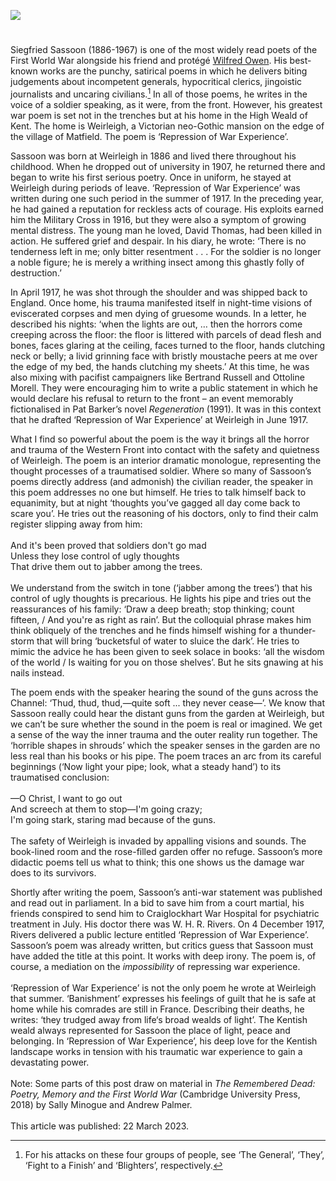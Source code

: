 
<a href="https://juncture-digital.org"><img src="https://juncture-digital.org/images/ve-button.png"></a>
<param ve-config title="Siegfried Sassoon (8 September 1886 to 1 September 1967)" author="Dr Andrew Palmer" layout="vtl" banner="https://upload.wikimedia.org/wikipedia/commons/3/37/Thistledown%2C_Matfield%2C_Kent.JPG">

<param ve-entity eid=“Q2183870” aliases=“Matfield”>

#

Siegfried Sassoon (1886-1967) is one of the most widely read poets of the First World War alongside his friend and protégé [Wilfred Owen](/20c/20c-owen-biography). His best-known works are the punchy, satirical poems in which he delivers biting judgements about incompetent generals, hypocritical clerics, jingoistic journalists and uncaring civilians.[^ref1]  In all of those poems, he writes in the voice of a soldier speaking, as it were, from the front. However, his greatest war poem is set not in the trenches but at his home in the High Weald of Kent. The home is Weirleigh, a Victorian neo-Gothic mansion on the edge of the village of Matfield. The poem is ‘Repression of War Experience’.
<param ve-image url="https://upload.wikimedia.org/wikipedia/commons/0/0b/Siegfried_Sassoon_by_George_Charles_Beresford_%281915%29.jpg" label="Siegfried Sassoon, May 1915" attribution="George Charles Beresford via Wikimedia Commons"> 

Sassoon was born at Weirleigh in 1886 and lived there throughout his childhood. When he dropped out of university in 1907, he returned there and began to write his first serious poetry. Once in uniform, he stayed at Weirleigh during periods of leave. ‘Repression of War Experience’ was written during one such period in the summer of 1917. In the preceding year, he had gained a reputation for reckless acts of courage. His exploits earned him the Military Cross in 1916, but they were also a symptom of growing mental distress. The young man he loved, David Thomas, had been killed in action. He suffered grief and despair. In his diary, he wrote: ‘There is no tenderness left in me; only bitter resentment . . . For the soldier is no longer a noble figure; he is merely a writhing insect among this ghastly folly of destruction.’ 
<param ve-image url="https://upload.wikimedia.org/wikipedia/commons/9/90/Matfield_pond_2.jpg" label="Matfield Pond" attribution="Poliphilo, CC0, via Wikimedia Commons">

In April 1917, he was shot through the shoulder and was shipped back to England. Once home, his trauma manifested itself in night-time visions of eviscerated corpses and men dying of gruesome wounds. In a letter, he described his nights: ‘when the lights are out, … then the horrors come creeping across the floor: the floor is littered with parcels of dead flesh and bones, faces glaring at the ceiling, faces turned to the floor, hands clutching neck or belly; a livid grinning face with bristly moustache peers at me over the edge of my bed, the hands clutching my sheets.’ At this time, he was also mixing with pacifist campaigners like Bertrand Russell and Ottoline Morell. They were encouraging him to write a public statement in which he would declare his refusal to return to the front – an event memorably fictionalised in Pat Barker’s novel _Regeneration_ (1991). It was in this context that he drafted ‘Repression of War Experience’ at Weirleigh in June 1917.
<param ve-image url="https://upload.wikimedia.org/wikipedia/commons/b/b4/Siegfried_Sassoon_by_Glyn_Warren_Philpot_1917.jpeg" label="Siegfried Sassoon" attribution="Glyn Warren Philpot, 1917, Courtesy of the collection of the Fitzwilliam Museum">

What I find so powerful about the poem is the way it brings all the horror and trauma of the Western Front into contact with the safety and quietness of Weirleigh. The poem is an interior dramatic monologue, representing the thought processes of a traumatised soldier. Where so many of Sassoon’s poems directly address (and admonish) the civilian reader, the speaker in this poem addresses no one but himself. He tries to talk himself back to equanimity, but at night ‘thoughts you’ve gagged all day come back to scare you’. He tries out the reasoning of his doctors, only to find their calm register slipping away from him:
<br><br>
And it's been proved that soldiers don't go mad   
Unless they lose control of ugly thoughts   
That drive them out to jabber among the trees.   
<br>
We understand from the switch in tone (‘jabber among the trees’) that his control of ugly thoughts is precarious. He lights his pipe and tries out the reassurances of his family: ‘Draw a deep breath; stop thinking; count fifteen, / And you're as right as rain’. But the colloquial phrase makes him think obliquely of the trenches and he finds himself wishing for a thunder-storm that will bring ‘bucketsful of water to sluice the dark’. He tries to mimic the advice he has been given to seek solace in books: ‘all the wisdom of the world / Is waiting for you on those shelves’. But he sits gnawing at his nails instead. 
<param ve-image url="https://upload.wikimedia.org/wikipedia/commons/5/5d/MametzWood_Christopher_Williams.jpg" label="The Welsh at Mametz Wood, November 1916" attribution="Christopher Williams, Public domain, via Wikimedia Commons">

The poem ends with the speaker hearing the sound of the guns across the Channel: ‘Thud, thud, thud,—quite soft ... they never cease—’. We know that Sassoon really could hear the distant guns from the garden at Weirleigh, but we can’t be sure whether the sound in the poem is real or imagined. We get a sense of the way the inner trauma and the outer reality run together. The ‘horrible shapes in shrouds’ which the speaker senses in the garden are no less real than his books or his pipe. The poem traces an arc from its careful beginnings (‘Now light your pipe; look, what a steady hand’) to its traumatised conclusion:  
<br>
—O Christ, I want to go out   
And screech at them to stop—I'm going crazy;   
I'm going stark, staring mad because of the guns.   
<br>
The safety of Weirleigh is invaded by appalling visions and sounds. The book-lined room and the rose-filled garden offer no refuge. Sassoon’s more didactic poems tell us what to think; this one shows us the damage war does to its survivors.
<param ve-image url="https://upload.wikimedia.org/wikipedia/commons/6/62/A_Heavy_Gun_near_Arras_Art.IWMART3032.jpg" label="A Heavy Gun near Arras, 1917" attribution="William Orpen, Public domain, via Wikimedia Commons">
<param ve-image url="https://upload.wikimedia.org/wikipedia/commons/a/ad/A_naval_gun_being_fired_behind_the_Canadian_lines_%28I0004793%29.jpg" label="A naval gun being fired behind the Canadian lines, Nord Pas de Calais c.1917" attribution="All images from the Canadian Expeditionary Force photograph albums were uploaded as part of the Archives of Ontario’s GLAM Wiki project">

Shortly after writing the poem, Sassoon’s anti-war statement was published and read out in parliament. In a bid to save him from a court martial, his friends conspired to send him to Craiglockhart War Hospital for psychiatric treatment in July. His doctor there was W. H. R. Rivers. On 4 December 1917, Rivers delivered a public lecture entitled ‘Repression of War Experience’. Sassoon’s poem was already written, but critics guess that Sassoon must have added the title at this point. It works with deep irony. The poem is, of course, a mediation on the _impossibility_ of repressing war experience.
<br><br>
‘Repression of War Experience’ is not the only poem he wrote at Weirleigh that summer. ‘Banishment’ expresses his feelings of guilt that he is safe at home while his comrades are still in France. Describing their deaths, he writes: ‘they trudged away from life‘s broad wealds of light’. The Kentish weald always represented for Sassoon the place of light, peace and belonging. In ‘Repression of War Experience’, his deep love for the Kentish landscape works in tension with his traumatic war experience to gain a devastating power. 
<br><br>
Note: Some parts of this post draw on material in _The Remembered Dead: Poetry, Memory and the First World War_ (Cambridge University Press, 2018) by Sally Minogue and Andrew Palmer.
<br><br>
This article was published: 22 March 2023.
<param ve-image url="https://upload.wikimedia.org/wikipedia/commons/d/d8/Samuel_Palmer_-_The_Weald_of_Kent_-_Google_Art_Project.jpg" label="The Weald of Kent c.1833" attribution="Samuel Palmer, Public domain, via Wikimedia Commons, Yale Center for British Art"> 

[^ref1]: For his attacks on these four groups of people, see ‘The General’, ‘They’, ‘Fight to a Finish’ and ‘Blighters’, respectively.
